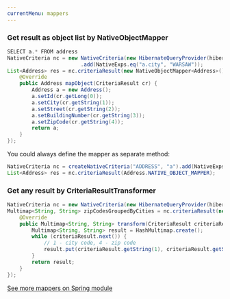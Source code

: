 ```yaml
---
currentMenu: mappers
---
```


### Get result as object list by NativeObjectMapper

```java
SELECT a.* FROM address
NativeCriteria nc = new NativeCriteria(new HibernateQueryProvider(hibernateSession), "ADDRESS", "a")
                        .add(NativeExps.eq("a.city", "WARSAW"));
List<Address> res = nc.criteriaResult(new NativeObjectMapper<Address>() {
    @Override
	public Address mapObject(CriteriaResult cr) {
		Address a = new Address();
		a.setId(cr.getLong(0));
		a.setCity(cr.getString(1));
		a.setStreet(cr.getString(2));
		a.setBuildingNumber(cr.getString(3));
		a.setZipCode(cr.getString(4));
		return a;
	}
});

```

You could always define the mapper as separate method:

```java
NativeCriteria nc = createNativeCriteria("ADDRESS", "a").add(NativeExps.eq("a.city", "Warsaw"));
List<Address> res = nc.criteriaResult(Address.NATIVE_OBJECT_MAPPER);
```

### Get any result by CriteriaResultTransformer

```java
NativeCriteria nc = new NativeCriteria(new HibernateQueryProvider(hibernateSession), "ADDRESS", "a");
Multimap<String, String> zipCodesGroupedByCities = nc.criteriaResult(new CriteriaResultTransformer<Multimap<String,String>>() {
    @Override
    public Multimap<String, String> transform(CriteriaResult criteriaResult) {
        Multimap<String, String> result = HashMultimap.create();
        while (criteriaResult.next()) {
            // 1 - city code, 4 - zip code
            result.put(criteriaResult.getString(1), criteriaResult.getString(4));
        }
        return result;
    }
});
```

[See more mappers on Spring module](spring_integration.md)
